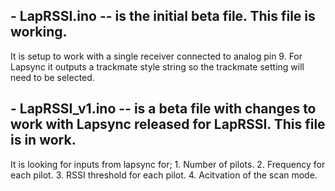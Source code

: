 ## - LapRSSI.ino -- is the initial beta file. This file is working.
  It is setup to work with a single receiver connected to analog pin 9. 
  For Lapsync it outputs a trackmate style string so the trackmate setting will need to be selected.
  

## - LapRSSI_v1.ino -- is a beta file with changes to work with Lapsync released for LapRSSI. This file is in work.
  It is looking for inputs from lapsync for;
    1. Number of pilots.
    2. Frequency for each pilot.
    3. RSSI threshold for each pilot.
    4. Acitvation of the scan mode.
